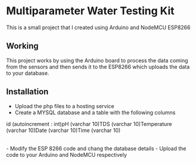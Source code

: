 # Multiparameter Water Testing Kit

This is a small project that I created using Arduino and NodeMCU ESP8266

## Working

This project works by using the Arduino board to process the data coming from the sensors and then sends it to the ESP8266 which uploads the data to your database.

## Installation

- Upload the php files to a hosting service
- Create a MYSQL database and a table with the following columns
<table>
<tr>id (autoincrement : int)</tr>
<tr>pH (varchar 10)</tr>
<tr>TDS (varchar 10)</tr>
<tr>Temperature (varchar 10)</tr>
<tr>Date (varchar 10)</tr>
<tr>Time (varchar 10)</tr>
</table>
- Modify the ESP 8266 code and chang the database details
- Upload the code to your Arduino and NodeMCU respectively
